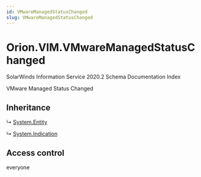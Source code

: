 ```yaml
---
id: VMwareManagedStatusChanged
slug: VMwareManagedStatusChanged
---
```


# Orion.VIM.VMwareManagedStatusChanged

SolarWinds Information Service 2020.2 Schema Documentation Index

VMware Managed Status Changed

## Inheritance

↳ [System.Entity](./../System/Entity)

↳ [System.Indication](./../System/Indication)

## Access control

everyone

